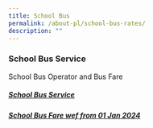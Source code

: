```yaml
---
title: School Bus
permalink: /about-pl/school-bus-rates/
description: ""
---
```

### School Bus Service
School Bus Operator and Bus Fare
##### [School Bus Service](/files/bus%20fare.pdf)

##### [School Bus Fare wef from 01 Jan 2024](/files/bus%20fare%202024.pdf)